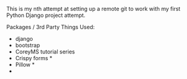 This is my nth attempt at setting up a remote git to work with my first Python Django project attempt.


Packages / 3rd Party Things Used:
 - django
 - bootstrap
 - CoreyMS tutorial series
 - Crispy forms *
 - Pillow *
 - 
